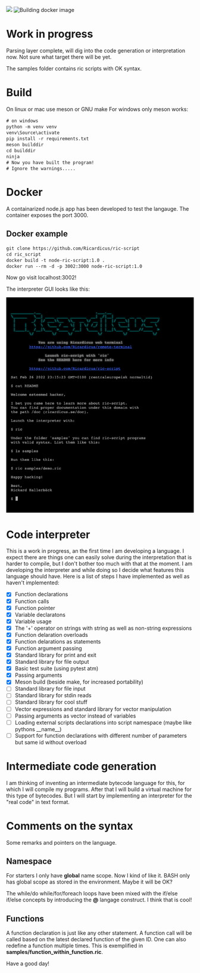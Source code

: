 ![](https://github.com/Ricardicus/ric-script/workflows/Building%20&%20Testing/badge.svg)
![Building docker image](https://github.com/Ricardicus/ric-script/workflows/Building%20docker%20image/badge.svg)

# Work in progress

Parsing layer complete,
will dig into the code generation or interpretation now. 
Not sure what target there will be yet.


The samples folder contains ric scripts with OK syntax.

# Build

On linux or mac use meson or GNU make
For windows only meson works:

```
# on windows
python -m venv venv
venv\Source\activate
pip install -r requirements.txt
meson builddir
cd builddir
ninja
# Now you have built the program!
# Ignore the warnings.....
```

# Docker

A containarized node.js app has been developed to test the langauge.
The container exposes the port 3000. 
## Docker example
```
git clone https://github.com/Ricardicus/ric-script
cd ric_script
docker build -t node-ric-script:1.0 .
docker run --rm -d -p 3002:3000 node-ric-script:1.0
```

Now go visit localhost:3002! 

The interpreter GUI looks like this:

<img src="https://raw.githubusercontent.com/Ricardicus/ric-script/master/images/screenshot-docker-app.png"></img>



# Code interpreter

This is a work in progress, an the first time I am developing a language.
I expect there are things one can easily solve during the interpretation
that is harder to compile, but I don't bother too much with that at the moment.
I am developing the interpreter and while doing so I decide what features
this language should have. Here is a list of steps I have implemented as
well as haven't implemented:

- [x] Function declarations
- [x] Function calls
- [x] Function pointer
- [x] Variable declaratons
- [x] Variable usage
- [x] The '+' operator on strings with string as well as non-string expressions
- [x] Function delaration overloads
- [x] Function delarations as statements
- [x] Function argument passing
- [x] Standard library for print and exit
- [x] Standard library for file output
- [x] Basic test suite (using pytest atm)
- [x] Passing arguments
- [x] Meson build (beside make, for increased portability)
- [ ] Standard library for file input
- [ ] Standard library for stdin reads
- [ ] Standard library for cool stuff
- [ ] Vector expressions and standard library for vector manipulation
- [ ] Passing arguments as vector instead of variables
- [ ] Loading external scripts declarations into script namespace (maybe like pythons \_\_name\_\_)
- [ ] Support for function declarations with different number of parameters but same id without overload

# Intermediate code generation

I am thinking of inventing an intermediate bytecode language for this, 
for which I will compile my programs. After that I will
build a virtual machine for this type of bytecodes.
But I will start by implementing an interpreter for the
"real code" in text format. 

# Comments on the syntax

Some remarks and pointers on the language.

## Namespace

For starters I only have **global** name scope.
Now I kind of like it. BASH only has global scope
as stored in the environment. Maybe it will be OK? 

The while/do while/for/foreach loops have been mixed
with the if/else if/else concepts by introducing the
**@** langage construct. I think that is cool!

## Functions

A function declaration is just like any other 
statement. A function call will be called based
on the latest declared function of the given ID. 
One can also redefine a function multiple times. 
This is exemplified in **samples/function_within_function.ric**.


Have a good day!


